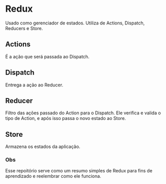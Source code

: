 # Redux
Usado como gerenciador de estados.
Utiliza de Actions, Dispatch, Reducers e Store.

## Actions
É a ação que será passada ao Dispatch.

## Dispatch
Entrega a ação ao Reducer.

## Reducer
Filtro das ações passado do Action para o Dispatch. Ele verifica e valida o tipo de Action, e após isso passa o novo estado ao Store.

## Store
Armazena os estados da aplicação.

### Obs
Esse repoitório serve como um resumo simples de Redux para fins de aprendizado e reelembrar como ele funciona.
